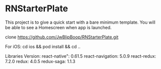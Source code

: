 # RNStarterPlate

This project is to give a quick start with a bare minimum template. You will be able to see a Homescreen when app is launched.

clone https://github.com/JwBlipBoop/RNStarterPlate.git

For iOS:
cd ios && pod install && cd ..

Libraries Version:
react-native": 0.61.5
react-navigation: 5.0.9
react-redux: 7.2.0
redux: 4.0.5
redux-saga: 1.1.3
